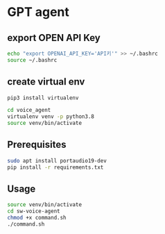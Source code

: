 # GPT agent

## export OPEN API Key
```bash
echo "export OPENAI_API_KEY='API키'" >> ~/.bashrc
source ~/.bashrc
```


## create virtual env 

```bash
pip3 install virtualenv
```

```bash
cd voice_agent
virtualenv venv -p python3.8
source venv/bin/activate
```


## Prerequisites

```bash
sudo apt install portaudio19-dev
pip install -r requirements.txt
```

## Usage <a name = "usage"></a>

```bash
source venv/bin/activate
cd sw-voice-agent
chmod +x command.sh
./command.sh
```

